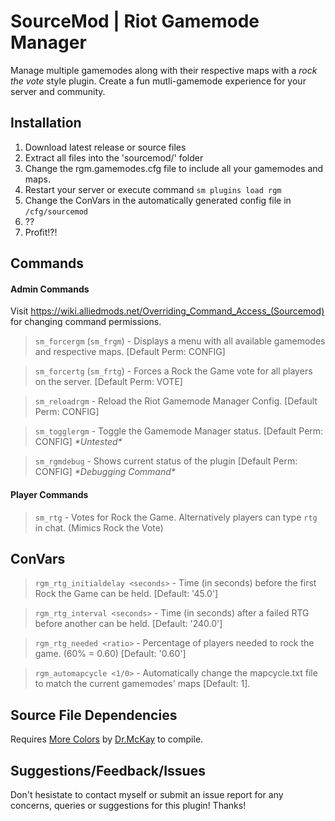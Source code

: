# SourceMod | Riot Gamemode Manager

Manage multiple gamemodes along with their respective maps with a _rock the vote_ style plugin. Create a fun mutli-gamemode experience for your server and community.

## Installation
1. Download latest release or source files
2. Extract all files into the 'sourcemod/' folder
3. Change the rgm.gamemodes.cfg file to include all your gamemodes and maps.
4. Restart your server or execute command `sm plugins load rgm`
5. Change the ConVars in the automatically generated config file in `/cfg/sourcemod`
4. ??
5. Profit!?!

## Commands
#### Admin Commands
Visit https://wiki.alliedmods.net/Overriding_Command_Access_(Sourcemod) for changing command permissions.
> `sm_forcergm` (`sm_frgm`) - Displays a menu with all available gamemodes and respective maps. [Default Perm: CONFIG]

> `sm_forcertg` (`sm_frtg`) - Forces a Rock the Game vote for all players on the server. [Default Perm: VOTE]

> `sm_reloadrgm` - Reload the Riot Gamemode Manager Config. [Default Perm: CONFIG]

> `sm_togglergm` - Toggle the Gamemode Manager status. [Default Perm: CONFIG] _\*Untested\*_

> `sm_rgmdebug` - Shows current status of the plugin [Default Perm: CONFIG] _\*Debugging Command\*_

#### Player Commands
> `sm_rtg` - Votes for Rock the Game. Alternatively players can type `rtg` in chat. (Mimics Rock the Vote)

## ConVars
> `rgm_rtg_initialdelay <seconds>` - Time (in seconds) before the first Rock the Game can be held. [Default: '45.0']

> `rgm_rtg_interval <seconds>` - Time (in seconds) after a failed RTG before another can be held. [Default: '240.0']

> `rgm_rtg_needed <ratio>` - Percentage of players needed to rock the game. (60% = 0.60) [Default: '0.60']

> `rgm_automapcycle <1/0>` - Automatically change the mapcycle.txt file to match the current gamemodes' maps [Default: 1].

## Source File Dependencies
Requires [More Colors](https://forums.alliedmods.net/showthread.php?t=185016) by [Dr.McKay](https://www.doctormckay.com/) to compile.

## Suggestions/Feedback/Issues

Don't hesistate to contact myself or submit an issue report for any concerns, queries or suggestions for this plugin!
Thanks!

